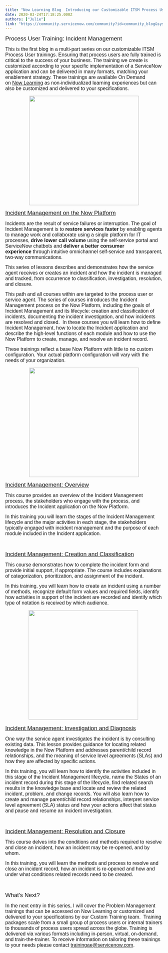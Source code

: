 ```yaml
---
title: "Now Learning Blog  Introducing our Customizable ITSM Process User Trainings Part "
date: 2020-03-24T17:18:25.000Z
authors: ["Julie"]
link: "https://community.servicenow.com/community?id=community_blog&sys_id=4ec6a9b0dbf78018d58ea345ca961951"
---
```

<p class="p1"><span style="font-family: helvetica; font-size: 14pt;"><span class="s1">Process User Training: <span class="TextRun  BCX0 SCXW154802265" lang="EN-US"><span class="NormalTextRun  BCX0 SCXW154802265">Incident Management</span></span></span></span></p>
<p class="p1"><span style="font-family: helvetica; font-size: 12pt;"><span class="s1">This is the first blog in a multi-part series on our customizable ITSM Process User trainings. </span><span class="s2">Ensuring that process users are fully trained is critical to the success of your business. The training we create is customized according to your specific implementation of a ServiceNow application and can be delivered in many formats, matching your enablement strategy. </span><span class="s1">These trainings are available On Demand on <a href="https://nowlearning.service-now.com/lxp" rel="nofollow"><span class="s3">Now Learning</span></a> as non-individualized learning experiences but can also be customized and delivered to your specifications. </span></span></p>
<p class="p3" style="text-align: center;"><span style="font-family: helvetica; font-size: 12pt;"><img class="WACImage SCXW131127830 BCX0" src="https://community.servicenow.com/dc556978dbb78018d58ea345ca9619fb.iix" width="350" height="350" /></span></p>
<p class="p3" style="text-align: left;"><span style="font-family: helvetica; font-size: 14pt;"><span class="s5"><a href="https://nowlearning.service-now.com/lxp?id&#61;overview&amp;sys_id&#61;532e52eedb9ac010baa2dda5ca961938&amp;type&#61;path" rel="nofollow">Incident Management on the Now Platform</a></span><span class="s1"> </span></span></p>
<p class="p1"><span style="font-family: helvetica; font-size: 12pt;"><span class="s1">Incidents are the result of service failures or interruption. The goal of Incident Management is to <strong>r</strong></span><span class="s2"><strong>estore services faster </strong>by enabling agents to manage work and collaborate using a single platform for IT processes, <strong>drive lower call volume </strong>using the self-service portal and ServiceNow chatbots and <strong>deliver a better consumer experience </strong>through intuitive omnichannel self-service and transparent, two-way communications.</span><span class="s1"> </span></span></p>
<p class="p2"><span class="s2" style="font-family: helvetica; font-size: 12pt;">This series of lessons describes and demonstrates how the service agent receives or creates an incident and how the incident is managed and tracked, from occurrence to classification, investigation, resolution, and closure. </span></p>
<p class="p2"><span class="s2" style="font-family: helvetica; font-size: 12pt;">This path and all courses within are targeted to the process user or service agent. The series of courses introduces the Incident Management process on the Now Platform, including the goals of Incident Management and its lifecycle: creation and classification of incidents, documenting the incident investigation, and how incidents are resolved and closed.  In these courses you will learn how to define Incident Management, how to locate the Incident application and describe the high-level functions of each module and how to use the Now Platform to create, manage, and resolve an incident record. </span></p>
<p class="p2"><span class="s2" style="font-family: helvetica; font-size: 12pt;">These trainings reflect a base Now Platform with little to no custom configuration. Your actual platform configuration will vary with the needs of your organization.  </span></p>
<p class="p2" style="text-align: center;"><span class="s5" style="font-family: helvetica; font-size: 12pt;"><img class="WACImage SCXW146912451 BCX0" src="https://community.servicenow.com/74b565f8dbb78018d58ea345ca9619a7.iix" width="350" height="350" /></span></p>
<p class="p2"><span style="font-family: helvetica; font-size: 14pt;"><span class="s5"><a href="https://nowlearning.service-now.com/lxp?id&#61;overview&amp;sys_id&#61;594b522edb9ac010baa2dda5ca961976&amp;type&#61;course" rel="nofollow">Incident Management: Overview</a></span><span class="s1"> </span></span></p>
<p class="p2"><span class="s2" style="font-family: helvetica; font-size: 12pt;">This course provides an overview of the Incident Management process, the stakeholders who engage with the process, and introduces the Incident application on the Now Platform.  </span></p>
<p class="p2"><span class="s2" style="font-family: helvetica; font-size: 12pt;">In this training you will learn the stages of the Incident Management lifecycle and the major activities in each stage, the stakeholders typically engaged with incident management and the purpose of each module included in the Incident application. </span></p>
<p class="p2"><span class="s2" style="font-family: helvetica; font-size: 12pt;"> </span></p>
<p class="p5"><span style="font-family: helvetica; font-size: 14pt;"><span class="s5"><a href="https://nowlearning.service-now.com/lxp?id&#61;overview&amp;sys_id&#61;90db5e2edb9ac010baa2dda5ca961908&amp;type&#61;course" rel="nofollow">Incident Management: Creation and Classification</a></span><span class="s1"> </span></span></p>
<p class="p2"><span class="s2" style="font-family: helvetica; font-size: 12pt;">This course demonstrates how to complete the incident form and provide initial support, if appropriate. The course includes explanations of categorization, prioritization, and assignment of the incident.  </span></p>
<p class="p2"><span class="s2" style="font-family: helvetica; font-size: 12pt;">In this training, you will learn how to create an incident using a number of methods, recognize default form values and required fields, identify how activities in support of the incident are recorded and identify which type of notation is received by which audience. </span></p>
<p class="p2" style="text-align: center;"><img class="WACImage SCXW209919134 BCX0" src="https://community.servicenow.com/5e36e5bcdbb78018d58ea345ca96195d.iix" width="350" height="350" /> </p>
<p class="p5"><span style="font-family: helvetica; font-size: 14pt;"><span class="s5"><a href="https://nowlearning.service-now.com/lxp?id&#61;overview&amp;sys_id&#61;eb3d9e6edb9ac010baa2dda5ca961956&amp;type&#61;course" rel="nofollow">Incident Management: Investigation and Diagnosis</a></span><span class="s1"> </span></span></p>
<p class="p2"><span class="s2" style="font-family: helvetica; font-size: 12pt;">One way the service agent investigates the incident is by consulting existing data. This lesson provides guidance for locating related knowledge in the Now Platform and addresses parent/child record relationships, and the meaning of service level agreements (SLAs) and how they are affected by specific actions.  </span></p>
<p class="p2"><span class="s2" style="font-family: helvetica; font-size: 12pt;">In this training, you will learn how to identify the activities included in this stage of the Incident Management lifecycle, name the States of an incident record during this stage of the lifecycle, find related search results in the knowledge base and locate and review the related incident, problem, and change records. You will also learn how to create and manage parent/child record relationships, interpret service level agreement (SLA) status and how your actions affect that status and pause and resume an incident investigation. </span></p>
<p class="p2"><span class="s2" style="font-family: helvetica; font-size: 12pt;"> </span></p>
<p class="p5"><span style="font-family: helvetica; font-size: 12pt;"><span class="s5" style="font-size: 14pt;"><a href="https://nowlearning.service-now.com/lxp?id&#61;overview&amp;sys_id&#61;c7cdda6edb9ac010baa2dda5ca9619dd&amp;type&#61;course" rel="nofollow">Incident Management: Resolution and Closure</a></span><span class="s1"> </span></span></p>
<p class="p2"><span class="s2" style="font-family: helvetica; font-size: 12pt;">This course delves into the conditions and methods required to resolve and close an incident, how an incident may be re-opened, and by whom.  </span></p>
<p class="p2"><span class="s2" style="font-family: helvetica; font-size: 12pt;">In this training, you will learn the methods and process to resolve and close an incident record, how an incident is re-opened and how and under what conditions related records need to be created. </span></p>
<p class="p2"><span class="s2" style="font-family: helvetica; font-size: 12pt;"> </span></p>
<p class="p6"><span class="s2" style="font-family: helvetica; font-size: 14pt;">What’s Next? </span></p>
<p class="p2"><span style="font-family: helvetica; font-size: 12pt;"><span class="s2">In the next entry in this series, I will cover the Problem Management trainings that can be accessed on Now Learning or customized and delivered to your specifications by our Custom Training team.  </span><span class="s6">Training packages scale from a small group of process users or internal trainers to thousands of process users spread across the globe. Training is delivered via various formats including in‑person, virtual, on‑demand, and train‑the‑trainer.</span><span class="s2"> To receive information on tailoring these trainings to your needs please contact <a href="mailto:trainingae&#64;servicenow.com" rel="nofollow"><span class="s7">trainingae&#64;servicenow.com</span></a></span><span class="s8">.</span><span class="s2"> </span></span></p>
<p> </p>